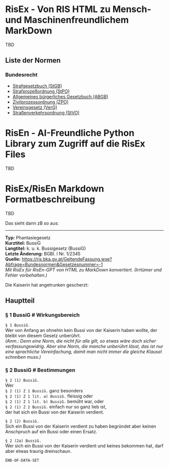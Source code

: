 # RisEx - Von RIS HTML zu Mensch- und Maschinenfreundlichem MarkDown

TBD

## Liste der Normen

### Bundesrecht
* [Strafgesetzbuch (StGB)](https://github.com/clairexen/RisEx/blob/main/files/BG.StGB.toc.md)
* [Strafprozeßordnung (StPO)](https://github.com/clairexen/RisEx/blob/main/files/BG.StPO.toc.md)
* [Allgemeines bürgerliches Gesetzbuch (ABGB)](https://github.com/clairexen/RisEx/blob/main/files/BG.ABGB.toc.md)
* [Zivilprozessordnung (ZPO)](https://github.com/clairexen/RisEx/blob/main/files/BG.ZPO.toc.md)
* [Vereinsgesetz (VerG)](https://github.com/clairexen/RisEx/blob/main/files/BG.VerG.toc.md)
* [Straßenverkehrsordnung (StVO)](https://github.com/clairexen/RisEx/blob/main/files/BG.StVO.toc.md)

# RisEn - AI-Freundliche Python Library zum Zugriff auf die RisEx Files

TBD

# RisEx/RisEn Markdown Formatbeschreibung

TBD

Das sieht dann zB so aus:

----

**Typ:** Phantasiegesetz  
**Kurztitel:** BussiG  
**Langtitel:** k. u. k. Bussigesetz (BussiG)  
**Letzte Änderung:** BGBl. I Nr. 1/2345  
**Quelle:** https://ris.bka.gv.at/GeltendeFassung.wxe?Abfrage=Bundesnormen&Gesetzesnummer=-1  
*Mit RisEx für RisEn-GPT von HTML zu MarkDown konvertiert. (Irrtümer und Fehler vorbehalten.)*

Die Kaiserin hat angetrunken gescherzt:

## Hauptteil

### § 1 BussiG # Wirkungsbereich

`§ 1 BussiG.`  
Wer von Anfang an ohnehin kein Bussi von der Kaiserin haben wollte, der bleibt von diesem Gesetz unberührt.  
*(Anm.: Denn eine Norm, die nicht für alle gilt, so etwas wäre doch sicher verfassungswidrig. Aber eine
Norm, die manche unberührt lässt, das ist nur eine sprachliche Vereinfachung, damit man nicht immer die gleiche
Klausel schreiben muss.)*

### § 2 BussiG # Bestimmungen

`§ 2 (1) BussiG.`  
Wer  
`§ 2 (1) Z 1 BussiG.`
ganz besonders  
`§ 2 (1) Z 1 lit. a) BussiG.`
fleissig oder  
`§ 2 (1) Z 1 lit. b) BussiG.`
bemüht war, oder  
`§ 2 (1) Z 2 BussiG.`
einfach nur so ganz lieb ist,  
der hat sich ein Bussi von der Kaiserin verdient.

`§ 2 (2) BussiG.`  
Sich ein Bussi von der Kaiserin verdient zu haben begründet aber keinen Anschpruch auf ein Bussi oder einen Ersatz.

`§ 2 (2a) BussiG.`  
Wer sich ein Bussi von der Kaiserin verdient und keines bekommen hat, darf aber etwas traurig dreinschaun.

`END-OF-DATA-SET`
